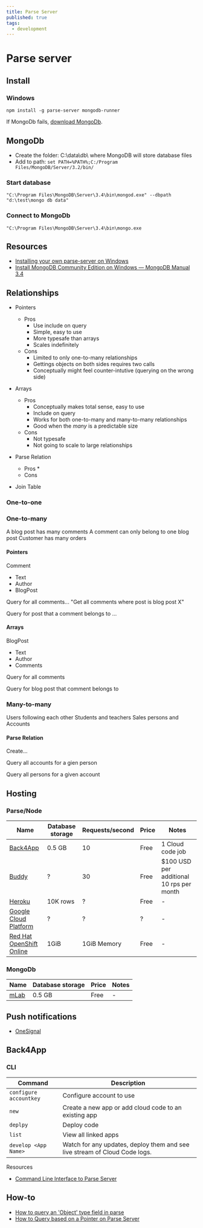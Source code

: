 ```yaml
---
title: Parse Server
published: true
tags:
  - development
---
```


# Parse server

## Install

### Windows

```
npm install -g parse-server mongodb-runner
```

If MongoDb fails, [download MongoDb](https://www.mongodb.com/download-center#production).

## MongoDb

* Create the folder: C:\data\db\ where MongoDB will store database files
* Add to path: `set PATH=%PATH%;C:/Program Files/MongoDB/Server/3.2/bin/`

### Start database

    "C:\Program Files\MongoDB\Server\3.4\bin\mongod.exe" --dbpath "d:\test\mongo db data"

### Connect to MongoDb

    "C:\Program Files\MongoDB\Server\3.4\bin\mongo.exe

## Resources

* [Installing your own parse-server on Windows](https://medium.com/@cristi_ursachi/installing-your-own-parse-server-on-windows-b2c7a2498d19#.1qmcj7xkn)
* [Install MongoDB Community Edition on Windows — MongoDB Manual 3.4](https://docs.mongodb.com/manual/tutorial/install-mongodb-on-windows/)


## Relationships



* Pointers
  - Pros
    * Use include on query
    * Simple, easy to use
    * More typesafe than arrays
    * Scales indefinitely
  - Cons
    * Limited to only one-to-many relationships
    * Gettings objects on both sides requires two calls
    * Conceptually might feel counter-intutive (querying on the wrong side)
* Arrays
  - Pros
    * Conceptually makes total sense, easy to use
    * Include on query
    * Works for both one-to-many and many-to-many relationships
    * Good when the _many_ is a predictable size
  - Cons
    * Not typesafe
    * Not going to scale to large relationships
* Parse Relation
  - Pros
    * 
  - Cons


* Join Table 

### One-to-one



### One-to-many

A blog post has many comments
A comment can only belong to one blog post
Customer has many orders

#### Pointers

Comment
 - Text
 - Author 
 - BlogPost

Query for all comments...
"Get all comments where post is blog post X"

Query for post that a comment belongs to
...

#### Arrays

BlogPost 
 - Text
 - Author
 - Comments

Query for all comments

Query for blog post that comment belongs to 


### Many-to-many

Users following each other
Students and teachers
Sales persons and Accounts

#### Parse Relation

Create...

Query all accounts for a gien person


Query all persons for a given account



## Hosting

### Parse/Node

Name | Database storage | Requests/second | Price   | Notes
-----|------------------|-----------------|---------|-----------
[Back4App](https://www.back4app.com/) | 0.5 GB | 10 | Free | 1 Cloud code job
[Buddy](https://buddy.com/) | ? | 30 | Free | $100 USD per additional 10 rps per month
[Heroku](https://www.heroku.com/) | 10K rows | ? | Free | -
[Google Cloud Platform](https://cloud.google.com/) | ? | ? | ? | -
[Red Hat OpenShift Online](https://www.openshift.com/pricing/index.html) | 1GiB | 1GiB Memory  | Free | -

### MongoDb

Name | Database storage | Price   | Notes
-----|------------------|---------|---------
[mLab](https://mlab.com/) | 0.5 GB | Free | -


## Push notifications

* [OneSignal](https://onesignal.com/)

## Back4App

### CLI 

Command | Description
--------|-------------
`configure accountkey` | Configure account to use
`new` | Create a new app or add cloud code to an existing app 
`deplpy` | Deploy code
`list` | View all linked apps
`develop <App Name>` | Watch for any updates, deploy them and see live stream of Cloud Code logs.

Resources
* [Command Line Interface to Parse Server](https://blog.back4app.com/2017/01/20/cli-parse-server/)

## How-to

* [How to query an 'Object' type field in parse](https://stackoverflow.com/questions/31306318/how-to-query-an-object-type-field-in-parse)
* [How to Query based on a Pointer on Parse Server](https://designingforscale.com/query-on-a-parse-pointer/)
